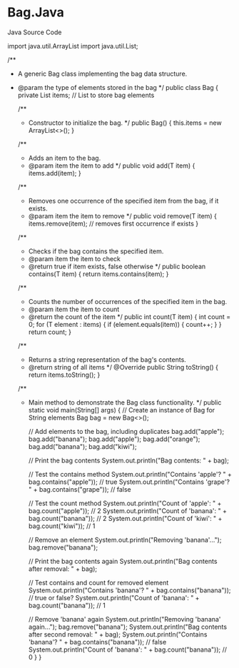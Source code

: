 # Bag.Java
Java Source Code

import java.util.ArrayList
import java.util.List;

/**
 * A generic Bag class implementing the bag data structure.
 * @param <T> the type of elements stored in the bag
 */
public class Bag<T> {
    private List<T> items; // List to store bag elements

    /**
     * Constructor to initialize the bag.
     */
    public Bag() {
        this.items = new ArrayList<>();
    }

    /**
     * Adds an item to the bag.
     * @param item the item to add
     */
    public void add(T item) {
        items.add(item);
    }

    /**
     * Removes one occurrence of the specified item from the bag, if it exists.
     * @param item the item to remove
     */
    public void remove(T item) {
        items.remove(item); // removes first occurrence if exists
    }

    /**
     * Checks if the bag contains the specified item.
     * @param item the item to check
     * @return true if item exists, false otherwise
     */
    public boolean contains(T item) {
        return items.contains(item);
    }

    /**
     * Counts the number of occurrences of the specified item in the bag.
     * @param item the item to count
     * @return the count of the item
     */
    public int count(T item) {
        int count = 0;
        for (T element : items) {
            if (element.equals(item)) {
                count++;
            }
        }
        return count;
    }

    /**
     * Returns a string representation of the bag's contents.
     * @return string of all items
     */
    @Override
    public String toString() {
        return items.toString();
    }

    /**
     * Main method to demonstrate the Bag class functionality.
     */
    public static void main(String[] args) {
        // Create an instance of Bag for String elements
        Bag<String> bag = new Bag<>();

        // Add elements to the bag, including duplicates
        bag.add("apple");
        bag.add("banana");
        bag.add("apple");
        bag.add("orange");
        bag.add("banana");
        bag.add("kiwi");

        // Print the bag contents
        System.out.println("Bag contents: " + bag);

        // Test the contains method
        System.out.println("Contains 'apple'? " + bag.contains("apple")); // true
        System.out.println("Contains 'grape'? " + bag.contains("grape")); // false

        // Test the count method
        System.out.println("Count of 'apple': " + bag.count("apple")); // 2
        System.out.println("Count of 'banana': " + bag.count("banana")); // 2
        System.out.println("Count of 'kiwi': " + bag.count("kiwi")); // 1

        // Remove an element
        System.out.println("Removing 'banana'...");
        bag.remove("banana");

        // Print the bag contents again
        System.out.println("Bag contents after removal: " + bag);

        // Test contains and count for removed element
        System.out.println("Contains 'banana'? " + bag.contains("banana")); // true or false?
        System.out.println("Count of 'banana': " + bag.count("banana")); // 1

        // Remove 'banana' again
        System.out.println("Removing 'banana' again...");
        bag.remove("banana");
        System.out.println("Bag contents after second removal: " + bag);
        System.out.println("Contains 'banana'? " + bag.contains("banana")); // false
        System.out.println("Count of 'banana': " + bag.count("banana")); // 0
    }
}
